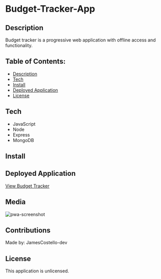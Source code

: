 # Budget-Tracker-App

## Description

Budget tracker is a progressive web application with offline access and functionality.

## Table of Contents:

- [Description](#description)
- [Tech](#tech)
- [Install](#install)
- [Deployed Application](#deployed-application)
- [License](#license)

## Tech

* JavaScript
* Node
* Express
* MongoDB

## Install

## Deployed Application

[View Budget Tracker](https://pure-mesa-60741.herokuapp.com/)

## Media

![pwa-screenshot](https://user-images.githubusercontent.com/28774706/108287172-9fa5ec00-7147-11eb-86ac-058554659b43.png)

## Contributions

Made by: JamesCostello-dev

## License

This application is unlicensed.
